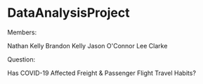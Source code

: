 # DataAnalysisProject

Members:

Nathan Kelly
Brandon Kelly
Jason O'Connor
Lee Clarke

Question:

Has COVID-19 Affected Freight & Passenger Flight Travel Habits?
